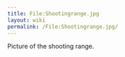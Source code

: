 ```yaml
---
title: File:Shootingrange.jpg
layout: wiki
permalink: /File:Shootingrange.jpg/
---
```


Picture of the shooting range.